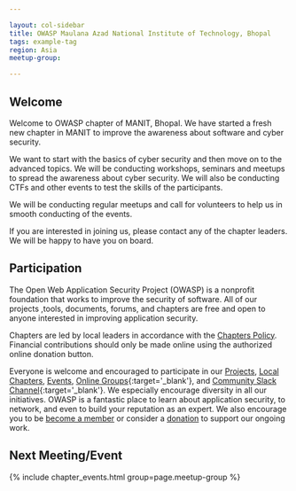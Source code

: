 ```yaml
---

layout: col-sidebar
title: OWASP Maulana Azad National Institute of Technology, Bhopal 
tags: example-tag
region: Asia
meetup-group:

---
```


<!-- <div style='color:red;'>

This is an example of a Project or Chapter Page.  Please change these items to indicate the actual information you wish to present.  In addition to this information, the 'front-matter' above this text should be modified to reflect your actual information.  An explanation of each of the front-matter items is below:

<ul>
<li>layout: This is the layout used by project and chapter pages.  You should leave this value as col-sidebar</li>

<li>title: This is the title of your project or chapter page, usually the name.  For example, OWASP Zed Attack Proxy or OWASP Baltimore</li>

<li>tags: This is a space-delimited list of tags you associate with your project or chapter.  If you are using tabs, at least one of these tags should be unique in order to be used in the tabs files (an example tab is included in this repo) </li>

<li>region: This is the region you are in according to our data</li>

<li>meetup-group: This is the name of your meetup group, usually in the form of OWASP-chapter.  By putting these details here, the section below labeled 'Next Meeting/Event' will get automatically populated with your upcoming meetup events.</li>
</ul>

</div> -->

## Welcome

Welcome to OWASP chapter of MANIT, Bhopal. We have started a fresh new chapter in MANIT to improve the awareness about software and cyber security. 

We want to start with the basics of cyber security and then move on to the advanced topics. We will be conducting workshops, seminars and meetups to spread the awareness about cyber security. We will also be conducting CTFs and other events to test the skills of the participants. 

We will be conducting regular meetups and call for volunteers to help us in smooth conducting of the events.

If you are interested in joining us, please contact any of the chapter leaders. We will be happy to have you on board.

## Participation
The Open Web Application Security Project (OWASP) is a nonprofit foundation that works to improve the security of software. All of our projects ,tools, documents, forums, and chapters are free and open to anyone interested in improving application security. 

Chapters are led by local leaders in accordance with the [Chapters Policy](/www-policy/operational/chapters). Financial contributions should only be made online using the authorized online donation button. 

Everyone is welcome and encouraged to participate in our [Projects](/projects/), [Local Chapters](/chapters/), [Events](/events/), [Online Groups](https://groups.google.com/a/owasp.com/){:target='_blank'}, and [Community Slack Channel](https://owasp.slack.com/){:target='_blank'}. We especially encourage diversity in all our initiatives. OWASP is a fantastic place to learn about application security, to network, and even to build your reputation as an expert. We also encourage you to be [become a member](/membership/) or consider a [donation](/donate/) to support our ongoing work.

Next Meeting/Event <!-- You should keep this section as it will populate your meetup events -->
---------------------
{% include chapter_events.html group=page.meetup-group %}

<!-- You should delete this comment

Standard Chapter Page Template
This is an example of a Project or Chapter page.
Please change these items to indicate the actual information you wish to present. In addition to this information, the 'front-matter' above the text should be modified to reflect your actual information.  An explanation of each of the front-matter items is below:

{front matter for this file}

```
- layout: This is the layout used by project and chapter pages.  You should leave this value as col-sidebar
- title: This is the title of your project or chapter page, usually the name.  For example, OWASP Zed Attack Proxy or OWASP Baltimore
- tags: This is a space-delimited list of tags you associate with your project or chapter.  If you are using tabs, at least one of these tags should be unique in order to be used in the tabs files (an example tab is included in this repo) 
- region: This is the region you are in according to our data
```

{copy for this file (index.md)}
Replace the text above the commented area with your information in the format below:
```
## Welcome
Include some information here about your chapter

## Participation
The Open Web Application Security Project (OWASP) is a nonprofit foundation that works to improve the security of software. All of our projects ,tools, documents, forums, and chapters are free and open to anyone interested in improving application security. 

Chapters are led by local leaders in accordance with the [Chapter Leader Handbook](/www-policy/rules-of-procedure/chapter-handbook). Financial contributions should only be made online using the authorized online donation button. To be a SPEAKER at ANY OWASP Chapter in the world simply review the [speaker agreement](/www-policy/speaker-agreement) and then contact the local chapter leader with details of what OWASP Project, independent research, or related software security topic you would like to present.

Everyone is welcome and encouraged to participate in our [Projects](/projects), [Local Chapters](/chapters), [Events](/events), [Online Groups](https://groups.google.com/a/owasp.com/){:target='_blank'}, and [Community Slack Channel](https://owasp.slack.com/){:target='_blank'}. We especially encourage diversity in all our initiatives. OWASP is a fantastic place to learn about application security, to network, and even to build your reputation as an expert. We also encourage you to be [become a member](/membership) or consider a [donation](/donate) to support our ongoing work.

## Next Meeting/Event
---------------------
{% comment %}
{% include chapter_events.html group=page.meetup-group %}
{% endcomment %}

```
{info.md}

This separate file is where you should place links to your Google Group and Meetup page. It will be automatically rendered in the column sidebar.

{leaders.md}

Another separate file that should simply include each leaders name with mailto link as a list. It will also be automatically rendered in the column sidebar.

-->
